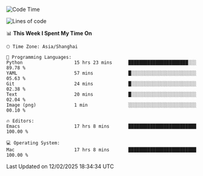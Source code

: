 <!--START_SECTION:waka-->
![Code Time](http://img.shields.io/badge/Code%20Time-2%2C523%20hrs%2041%20mins-blue)

![Lines of code](https://img.shields.io/badge/From%20Hello%20World%20I%27ve%20Written-335.2%20thousand%20lines%20of%20code-blue)

📊 **This Week I Spent My Time On** 

```text
🕑︎ Time Zone: Asia/Shanghai

💬 Programming Languages: 
Python                   15 hrs 23 mins      ██████████████████████░░░   89.78 % 
YAML                     57 mins             █░░░░░░░░░░░░░░░░░░░░░░░░   05.63 % 
Git                      24 mins             █░░░░░░░░░░░░░░░░░░░░░░░░   02.38 % 
Text                     20 mins             █░░░░░░░░░░░░░░░░░░░░░░░░   02.04 % 
Image (png)              1 min               ░░░░░░░░░░░░░░░░░░░░░░░░░   00.10 % 

🔥 Editors: 
Emacs                    17 hrs 8 mins       █████████████████████████   100.00 % 

💻 Operating System: 
Mac                      17 hrs 8 mins       █████████████████████████   100.00 % 
```


 Last Updated on 12/02/2025 18:34:34 UTC
<!--END_SECTION:waka-->
